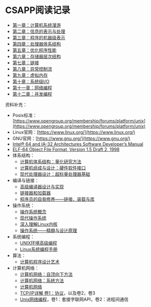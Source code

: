 # CSAPP阅读记录

- [第一章：计算机系统漫游](./01Overview)
- [第二章：信息的表示与处理](./02Information)
- [第三章：程序的机器级表示](./03X86MachineCode)
- [第四章：处理器体系结构](./04CPUArchitecture)
- [第五章：优化程序性能](./05Optimization)
- [第六章：存储器层次结构](./06Memory)
- [第七章：链接](./07Linking)
- [第八章：异常控制流](./08ExceptionalControlFlow)
- [第九章：虚拟内存](./09VirtualMemory)
- [第十章：系统级I/O](./10SystemIO)
- [第十一章：网络编程](./11Network)
- [第十二章：并发编程](./12Concurrency)

资料补充：
- Posix标准：[https://www.opengroup.org/membership/forums/platform/unix](https://www.opengroup.org/membership/forums/platform/unix)
- Linux官网：[https://www.linux.org/](https://www.linux.org/)
- GNU官网：[https://www.gnu.org/](https://www.gnu.org/)
- [Intel® 64 and IA-32 Architectures Software Developer’s Manual](https://www.intel.com/content/www/us/en/developer/articles/technical/intel-sdm.html)
- [ELF-64 Object File Format, Version 1.5 Draft 2, 1998](https://uclibc.org/docs/elf-64-gen.pdf)
- 体系结构：
    - [计算机体系结构：量化研究方法](https://book.douban.com/subject/36108789/)
    - [计算机组成与设计：硬件软件接口](https://book.douban.com/subject/26604008/)
    - [现代处理器设计：超标量处理器基础](https://book.douban.com/subject/1161528/)
- 编译与链接：
    - [高级编译器设计与实现](高级编译器设计与实现)
    - [链接器和加载器](https://book.douban.com/subject/4083265/)
    - [程序员的自我修养——链接、装载与库](https://book.douban.com/subject/3652388/)
- 操作系统：
    - [操作系统概念](https://book.douban.com/subject/30297919/)
    - [现代操作系统](https://book.douban.com/subject/27096665/)
    - [深入理解Linux内核](https://book.douban.com/subject/1230516/)
    - [操作系统——精髓与设计原理](https://book.douban.com/subject/26993995/)
- 系统编程：
    - [UNIX环境高级编程](https://book.douban.com/subject/25900403/)
    - [Linux系统编程手册](https://book.douban.com/subject/25809330/)
- 算法：
    - [计算机程序设计艺术](https://book.douban.com/subject/26681685/)
- 计算机网络：
    - [计算机网络：自顶向下方法](https://book.douban.com/subject/30280001/)
    - [计算机网络：系统方法](https://book.douban.com/subject/26417896/)
    - [计算机网络](https://book.douban.com/subject/36022287/)
    - [TCP/IP详解 卷1：协议](https://book.douban.com/subject/26825411/)，以及卷2，卷3
    - [Unix网络编程](https://book.douban.com/subject/4859464/)，卷1：套接字联网API，卷2：进程间通信
